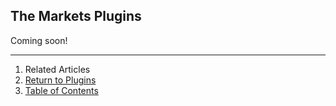 ## The Markets Plugins

Coming soon!

--------------------------------------------------------------------------------

1. Related Articles
2. [Return to Plugins](../)
4. [Table of Contents](../../)